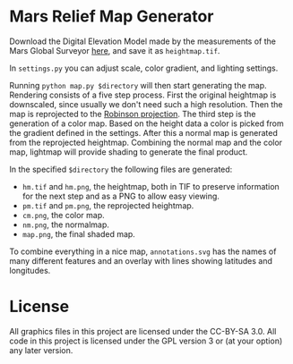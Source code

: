 # Mars Relief Map Generator

Download the Digital Elevation Model made by the measurements of the Mars Global Surveyor [here](https://astrogeology.usgs.gov/search/details/Mars/GlobalSurveyor/MOLA/Mars_MGS_MOLA_DEM_mosaic_global_463m/cub), and save it as `heightmap.tif`.

In `settings.py` you can adjust scale, color gradient, and lighting settings.

Running `python map.py $directory` will then start generating the map. Rendering consists of a five step process. First the original heightmap is downscaled, since usually we don't need such a high resolution. Then the map is reprojected to the [Robinson projection](https://xkcd.com/977/). The third step is the generation of a color map. Based on the height data a color is picked from the gradient defined in the settings. After this a normal map is generated from the reprojected heightmap. Combining the normal map and the color map, lightmap will provide shading to generate the final product.

In the specified `$directory` the following files are generated:

* `hm.tif` and `hm.png`, the heightmap, both in TIF to preserve information for the next step and as a PNG to allow easy viewing.
* `pm.tif` and `pm.png`, the reprojected heightmap.
* `cm.png`, the color map.
* `nm.png`, the normalmap.
* `map.png`, the final shaded map.

To combine everything in a nice map, `annotations.svg` has the names of many different features and an overlay with lines showing latitudes and longitudes.

# License

All graphics files in this project are licensed under the CC-BY-SA 3.0.
All code in this project is licensed under the GPL version 3 or (at your option) any later version.
